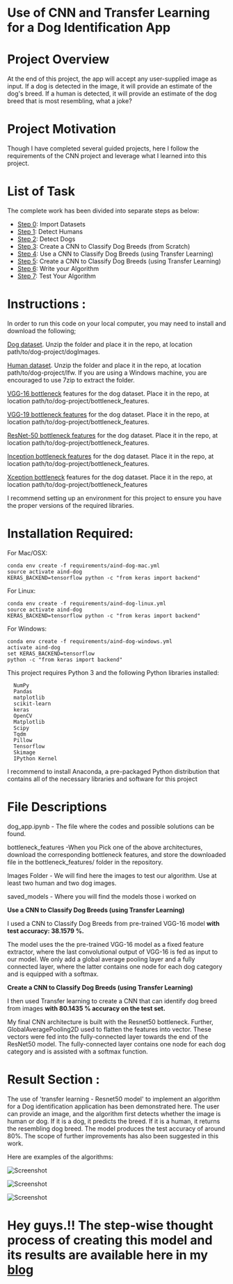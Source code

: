 # Use of CNN and Transfer Learning for a Dog Identification App

# Project Overview

At the end of this project, the app will  accept any user-supplied image as input. If a dog is detected in the image, it will provide an estimate of the dog's breed. If a human is detected, it will provide an estimate of the dog breed that is most resembling, what a joke?

# Project Motivation

Though I have completed several guided projects, here I follow the requirements of the CNN project and leverage what I learned into this project.
# List of Task

The complete work has been divided into separate steps as below:

* [Step 0](#step0): Import Datasets
* [Step 1](#step1): Detect Humans
* [Step 2](#step2): Detect Dogs
* [Step 3](#step3): Create a CNN to Classify Dog Breeds (from Scratch)
* [Step 4](#step4): Use a CNN to Classify Dog Breeds (using Transfer Learning)
* [Step 5](#step5): Create a CNN to Classify Dog Breeds (using Transfer Learning)
* [Step 6](#step6): Write your Algorithm
* [Step 7](#step7): Test Your Algorithm

# Instructions :

In order to run this code on your local computer, you may need to install and download the following;

[Dog dataset](https://s3-us-west-1.amazonaws.com/udacity-aind/dog-project/dogImages.zip). Unzip the folder and place it in the repo, at location path/to/dog-project/dogImages.

[Human dataset](https://s3-us-west-1.amazonaws.com/udacity-aind/dog-project/lfw.zip). Unzip the folder and place it in the repo, at location path/to/dog-project/lfw. If you are using a Windows machine, you are encouraged to use 7zip to extract the folder.

[VGG-16 bottleneck](https://s3-us-west-1.amazonaws.com/udacity-aind/dog-project/DogVGG16Data.npz) features for the dog dataset. Place it in the repo, at location path/to/dog-project/bottleneck_features.

[VGG-19 bottleneck features](https://s3-us-west-1.amazonaws.com/udacity-aind/dog-project/DogVGG19Data.npz) for the dog dataset. Place it in the repo, at location path/to/dog-project/bottleneck_features.

[ResNet-50 bottleneck features](https://s3-us-west-1.amazonaws.com/udacity-aind/dog-project/DogResnet50Data.npz) for the dog dataset. Place it in the repo, at location path/to/dog-project/bottleneck_features.

[Inception bottleneck features](https://s3-us-west-1.amazonaws.com/udacity-aind/dog-project/DogInceptionV3Data.npz) for the dog dataset. Place it in the repo, at location path/to/dog-project/bottleneck_features.

[Xception bottleneck](https://s3-us-west-1.amazonaws.com/udacity-aind/dog-project/DogXceptionData.npz) features for the dog dataset. Place it in the repo, at location path/to/dog-project/bottleneck_features

I recommend setting up an environment for this project to ensure you have the proper versions of the required libraries.

# Installation Required:

For Mac/OSX:

	conda env create -f requirements/aind-dog-mac.yml
	source activate aind-dog
	KERAS_BACKEND=tensorflow python -c "from keras import backend"

For Linux:

	conda env create -f requirements/aind-dog-linux.yml
	source activate aind-dog
	KERAS_BACKEND=tensorflow python -c "from keras import backend"

For Windows:

	conda env create -f requirements/aind-dog-windows.yml
	activate aind-dog
	set KERAS_BACKEND=tensorflow
	python -c "from keras import backend"
 
This project requires Python 3 and the following Python libraries installed:

      NumPy
      Pandas
      matplotlib
      scikit-learn
      keras
      OpenCV
      Matplotlib
      Scipy
      Tqdm
      Pillow
      Tensorflow
      Skimage
      IPython Kernel

I recommend to install Anaconda, a pre-packaged Python distribution that contains all of the necessary libraries and software for this project


# File Descriptions

dog_app.ipynb - The file where the codes and possible solutions can be found.

bottleneck_features -When you Pick one of the above architectures, download the corresponding bottleneck features, and store the downloaded file in the bottleneck_features/ folder in the repository.

Images Folder - We will find here the images to test our algorithm. Use at least two human and two dog images.

saved_models - Where you will find the models those i worked on


**Use a CNN to Classify Dog Breeds (using Transfer Learning)**

I used a CNN to Classify Dog Breeds from pre-trained VGG-16 model **with test accuracy: 38.1579 %.**

The model uses the the pre-trained VGG-16 model as a fixed feature extractor, where the last convolutional output of VGG-16 is fed as input to our model. We only add a global average pooling layer and a fully connected layer, where the latter contains one node for each dog category and is equipped with a softmax.

**Create a CNN to Classify Dog Breeds (using Transfer Learning)**

I then used Transfer learning to create a CNN that can identify dog breed from images **with 80.1435 % accuracy on the test set.**

My final CNN architecture is built with the Resnet50 bottleneck. Further, GlobalAveragePooling2D used to flatten the features into vector. These vectors were fed into the fully-connected layer towards the end of the ResNet50 model. The fully-connected layer contains one node for each dog category and is assisted with a softmax function.

# Result Section :

The use of 'transfer learning - Resnet50 model' to implement an algorithm for a Dog identification application has been demonstrated here. The user can provide an image, and the algorithm first detects whether the image is human or dog. If it is a dog, it predicts the breed. If it is a human, it returns the resembling dog breed. The model produces the test accuracy of around 80%. The scope of further improvements has also been suggested in this work.

Here are examples of the algorithms:

![Screenshot](result2.png)



![Screenshot](result3.png)



![Screenshot](result1.png)



# Hey guys.!! The step-wise thought process of creating this model and its results are available here in my [blog](https://medium.com/@manishislampur1988/fun-with-cnn-app-to-identify-breed-of-your-doggy-9d3dbd06c513)
